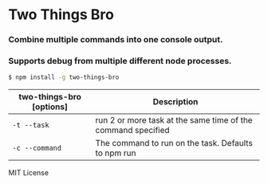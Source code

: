 # Two Things Bro
### Combine multiple commands into one console output. 
### Supports debug from multiple different node processes.

```bash
$ npm install -g two-things-bro
```
|two-things-bro [options] |Description|
|------------------------ |-----------|
|`-t --task`| run 2 or more task at the same time of the command specified |
|`-c --command`| The command to run on the task. Defaults to npm run |

MIT License